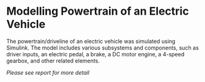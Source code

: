 # Modelling Powertrain of an Electric Vehicle
The powertrain/driveline of an electric vehicle was simulated using Simulink. The model
includes various subsystems and components, such as driver inputs, an electric pedal, a brake, a DC motor
engine, a 4-speed gearbox, and other related elements.

*Please see report for more detail*

